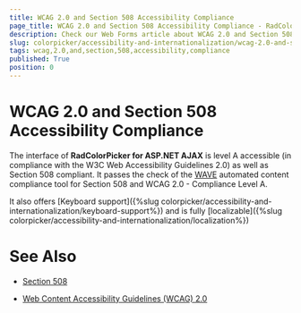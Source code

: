 ```yaml
---
title: WCAG 2.0 and Section 508 Accessibility Compliance
page_title: WCAG 2.0 and Section 508 Accessibility Compliance - RadColorPicker
description: Check our Web Forms article about WCAG 2.0 and Section 508 Accessibility Compliance.
slug: colorpicker/accessibility-and-internationalization/wcag-2.0-and-section-508-accessibility-compliance
tags: wcag,2.0,and,section,508,accessibility,compliance
published: True
position: 0
---
```


# WCAG 2.0 and Section 508 Accessibility Compliance




The interface of **RadColorPicker for ASP.NET AJAX** is level A accessible (in compliance with the W3C Web Accessibility Guidelines 2.0) as well as Section 508 compliant. It passes the check of the [WAVE](http://wave.webaim.org/) automated content compliance tool for Section 508 and WCAG 2.0 - Compliance Level A.

It also offers [Keyboard support]({%slug colorpicker/accessibility-and-internationalization/keyboard-support%}) and is fully [localizable]({%slug colorpicker/accessibility-and-internationalization/localization%})

# See Also

 * [Section 508](http://www.section508.gov/)

 * [Web Content Accessibility Guidelines (WCAG) 2.0](https://www.w3.org/TR/WCAG/)
